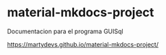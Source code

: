 # material-mkdocs-project

Documentacion para el programa GUISql

https://martydevs.github.io/material-mkdocs-project/
